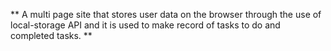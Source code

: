 ** A multi page site that stores user data on the browser through the use of local-storage API and it is used to make record of tasks to do and completed tasks.  **